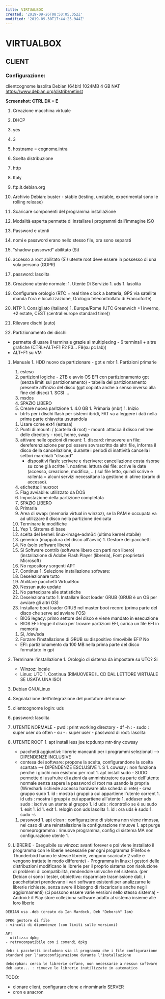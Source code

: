 ```yaml
---
title: VIRTUALBOX
created: '2019-09-26T08:50:05.352Z'
modified: '2019-09-30T17:44:25.944Z'
---
```


# VIRTUALBOX

## CLIENT

### Configurazione:
clientcognome lasolita
Debian (64bit)
1024MB
4 GB
NAT
https://www.debian.org/distrib/netinst

**Screenshot: CTRL DX + E**

1. Creazione macchina virtuale

1. DHCP
  1. yes
  1. 3
  1. hostname = cognome.intra
1. Scelta distribuzione
  1. http
  1. Italy
  1. ftp.it.debian.org
  1. Archivio Debian: buster - stable
    (testing, unstable, experimental sono le rolling release)
1. Scaricare componenti del programma installazione
  1. Modalità esperta permette di installare i programmi dall'immagine ISO
1. Password e utenti
  1. nomi e password erano nello stesso file, ora sono separati
  1. "shadow passowrd" abilitato (Sì)
  1. accesso a root abilitato (Sì)
    utente root deve essere in possesso di una sola persona (GDPR)
  1. password: lasolita
  1. Creazione utente normale:
    1. Utente Di Servizio
    1. uds
    1. lasolita
1. Configurare orologio (RTC = real time clock a batteria, GPS via satellite manda l'ora e localizzazione, Orologio telecontrollato di Francoforte)
  1. NTP
    1. Consigliato (italiano)
    1. Europe/Rome (UTC Greenwich +1 inverno, +2 estate, CEST (central europe standard time))
1. Rilevare dischi (auto)
1. Partizionamento dei dischi
  - permette di usare il terminale grazie al multiplexing - 6 terminali + altre grafiche (CTRL+ALT+F1 F2 F3... F9(su pc lab))
  - ALT+F1 su VM
  1. Manuale
    1. HDD nuovo da partizionare
    - gpt e mbr
    1. Partizioni primarie
      1. esteso
        1. partizioni logiche
    - 2TB e avvio OS EFI con partizionamento gpt (senza limiti sul partizionamento)
    - tabella del partizionamento presente all'inizio del disco (gpt copiata anche a senso inverso alla fine del disco)
    1. SCSI ...
      1. msdos
        1. SPAZIO LIBERO
        1. Creare nuova paritzione
          1. 4.0 GB
          1. Primaria (mbr)
          1. Inizio
        - btrfs per i dischi flash per sistemi ibridi, FAT va a leggere i dati nella prima parte chiavetta usurandola
        1. Usare come ext4 (estesa)
        1. Punti di mount: / (cartella di root)
          - mount: attacca il disco nel tree delle directory
          - root, home, swap
        1. attivare nelle opzioni di mount:
          1. discard: rimuovere un file: dereferenziazione per poi essere sovrascritto da altri file, informa il disco della cancellazione, durante i periodi di inattività cancella i settori marchiati "discard"
            - dispositivi flash: scrivere e riscrivere: cancellazione costa risorse su zone già scritte
          1. noatime: lettura dei file: scrive le date (accesso, creazione, modifica, ...) sul file letto, quindi scrive e rallenta = alcuni servizi necessitano la gestione di atime (orario di accesso).
        1. etichetta: linuxroot
        1. Flag avviabile: utilizzato da DOS
        1. Impostazione della partizione completata
      1. SPAZIO LIBERO
        1. Primaria
        1. Area di swap: (memoria virtual in winzoz), se la RAM è occupata va ad utilizzare il disco nella partizione dedicata
      1. Terminare le modifiche
        1. Yep
    1. Sistema di base
      1. scelta del kernel: linux-image-adm64 (ultimo kernel stabile)
      1. generico (mappatura del disco all'avvio)
    1. Gestore dei pacchetti
      1. No (solo software libero)
      1. Si Software contrib (software libero con parti non libero) (installazione di Adobe Flash Player (libreria), Font proprietari Microsoft)
      1. No repository sorgenti APT
      1. Continua
    1. Selezione installazione software:
      1. Deselezionare tutto
      1. Abilitare pacchetti VirtualBox
      1. Nessun auto update
      1. No partecipare alle statistiche
      1. Deseleziona tutto
    1. Installare Boot loader GRUB (GRUB è un OS per avviare gli altri OS)
      1. Installare boot loader GRUB nel master boot record (prima parte del disco che serve ad avviare l'OS)
        - BIOS legacy: primo settore del disco e viene mandato in esecuzione
        - BIOS EFI: legge il disco per trovare partizioni EFI, carica un file EFI in memoria
      1. Si, /dev/sda
      1. Forzare l'installazione di GRUB su dispositivo rimovibile EFI? No
        - EFI: partizionamento da 100 MB nella prima parte del disco formattato in gpt
  1. Terminare l'installazione
    1. Orologio di sistema da impostare su UTC? Si
      - Winzoz: locale
      - Linux: UTC
    1. Continua
  (RIMUOVERE IL CD DAL LETTORE VIRTUALE SE USATA UNA ISO)

1. Debian GNU/Linux
  1. Segnalazione dell'integrazione del puntatore del mouse
  1. clientcognome login: uds
  1. password: lasolita
  1. UTENTE NORMALE
    - pwd : print working directory
    - df -h : 
    - sudo : super user do often
    - su - : super user
    - password di root: lasolita
  1. UTENTE ROOT
    1. apt install less joe tcpdump mtr-tiny cowsay
      - pacchetti aggiuntivi: librerie mancanti per i programmi selezionati --> DIPENDENZE INCLUSIVE
      - contesa dei software: propone la scelta, configurandone la scelta scartata --> DIPENDENZE ESCLUSIVE
    1. S
    1. cowsay : non funziona perchè i giochi non esistono per root 
    1. apt install sudo
    - SUDO permette di usufruire di azioni da amministratore da parte dell'utente normale senza sapere la password di root ma usando la propria (Wireshark richiede accesso hardware alla scheda di rete)
    - crea gruppo sudo
    1. id : mostra i gruppi a cui appartiene l'utente corrent
    1. id uds : mostra i gruppi a cui appartiene all'utente
    1. adduser uds sudo : iscrive un utente al gruppo
    1. id uds : ricontrollo se è su sudo 
    1. exit
    1. id
    1. exit
    1. relogin con uds lasolita
    1. id : ora uds è sudo
    1. sudo -s
      1. password
    1. apt clean : configurazione di sistema non viene rimossa, nel caso di una reinstallazione la configurazione rimuove
    1. apt purge nomeprogramma : rimuove programma, config di sistema MA non configurazione utente
    1. 
  1. LIBRERIE
    - Eseguibile su winzoz: avanti forever e poi viene installato il programma con le liberie necessarie per ogni programma (Firefox e Thunderbird hanno le stesse librerie, vengono scaricate 2 volte e vengono trattate in modo differente)
    - Programma in linux: i gestori delle distribuzioni modificano le librerie per il proprio sistema con risoluzione di problemi di compatibilità, rendendole univoche nel sistema. (per Debian ci sono i tester, obbiettivo: risparmiare trasmissione dati, i pacchettatori prendevano i vari software esistenti per analizzarne le librerie richieste, senza avere il bisogno di riscaricarle anche negli aggiornamenti) (ci possono essere varie versioni nello stesso sistema)
    - Android: il Play store colleziona software adatto al sistema insieme alle loro liberie
    
    DEBIAN usa .deb (creato da Ian Mardock, Deb "Deborah" Ian)

    DPKG gestore di file
    - vincoli di dipendenze (con limiti sulle versioni)
    
    APT
    - utilizza dpkg
    - retrocompatibile con i comandi dpkg

    deb: i pacchetti includono sia il programma che i file configurazione standard per l'autoconfigurazione durante l'installazione

    deborphan: cerca le librerie orfane, non necessarie a nessun software
    deb auto... : rimuove le librerie inutilizzate in automatico


TODO:
- clonare client, configurare clone e rinominarlo SERVER
- cron e anacron
